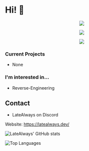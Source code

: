 # Hi! 👋

<p align = "center"><img src = "https://github-widgetbox.vercel.app/api/profile?username=latealways&data=followers,repositories,stars,commits"></p>
<p align = "center"><img src = "https://github-widgetbox.vercel.app/api/skills?names=java,python,html,css,javascript,json,bash,lua,php,typescript&includeNames=true"></p>
<p align = "center"><img src = "https://github-profile-trophy.vercel.app/?username=LateAlways"></p>

### Current Projects
- None

### I'm interested in...
- Reverse-Engineering

## Contact
- LateAlways on Discord

Website: https://latealways.dev/

![LateAlways' GitHub stats](https://github-readme-stats.vercel.app/api?username=latealways&show_icons=true&theme=dark)


![Top Languages](https://github-readme-stats.vercel.app/api/top-langs/?username=latealways&theme=dark&layout=compact)
